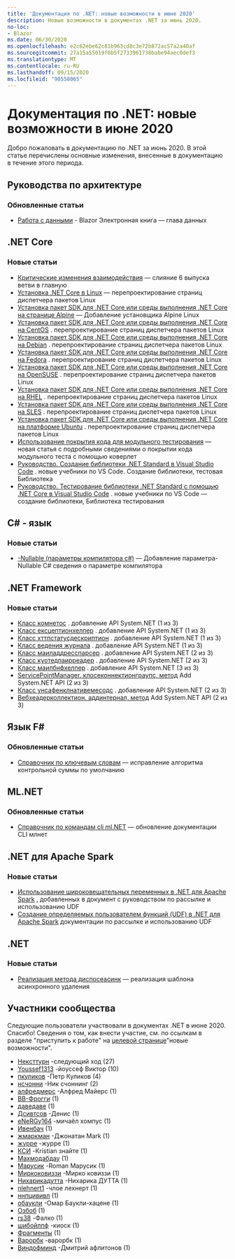 ```yaml
---
title: 'Документация по .NET: новые возможности в июне 2020'
description: Новые возможности в документах .NET за июнь 2020.
no-loc:
- Blazor
ms.date: 06/30/2020
ms.openlocfilehash: e2c62ebe62c81b963cd8c3e72b872ac57a2a40af
ms.sourcegitcommit: 27a15a55019f6b5f2733961738babe94aec0def3
ms.translationtype: MT
ms.contentlocale: ru-RU
ms.lasthandoff: 09/15/2020
ms.locfileid: "90558065"
---
```

# <a name="net-docs-whats-new-for-june-2020"></a>Документация по .NET: новые возможности в июне 2020

Добро пожаловать в документацию по .NET за июнь 2020. В этой статье перечислены основные изменения, внесенные в документацию в течение этого периода.

## <a name="architecture-guides"></a>Руководства по архитектуре

### <a name="updated-articles"></a>Обновленные статьи

- [Работа с данными](../architecture/blazor-for-web-forms-developers/data.md)  -  Blazor Электронная книга — глава данных

## <a name="net-core"></a>.NET Core

### <a name="new-articles"></a>Новые статьи

- [Критические изменения взаимодействия](../core/compatibility/interop.md) — слияние 6 выпуска ветви в главную
- [Установка .NET Core в Linux](../core/install/linux.md) — перепроектирование страниц диспетчера пакетов Linux
- [Установка пакет SDK для .NET Core или среды выполнения .NET Core на странице Alpine](../core/install/linux-alpine.md) — Добавление установщика Alpine Linux
- [Установка пакет SDK для .NET Core или среды выполнения .NET Core на CentOS](../core/install/linux-centos.md) . перепроектирование страниц диспетчера пакетов Linux
- [Установка пакет SDK для .NET Core или среды выполнения .NET Core на Debian](../core/install/linux-debian.md) . перепроектирование страниц диспетчера пакетов Linux
- [Установка пакет SDK для .NET Core или среды выполнения .NET Core на Fedora](../core/install/linux-fedora.md) . перепроектирование страниц диспетчера пакетов Linux
- [Установка пакет SDK для .NET Core или среды выполнения .NET Core на OpenSUSE](../core/install/linux-opensuse.md) . перепроектирование страниц диспетчера пакетов Linux
- [Установка пакет SDK для .NET Core или среды выполнения .NET Core на RHEL](../core/install/linux-rhel.md) . перепроектирование страниц диспетчера пакетов Linux
- [Установка пакет SDK для .NET Core или среды выполнения .NET Core на SLES](../core/install/linux-sles.md) . перепроектирование страниц диспетчера пакетов Linux
- [Установка пакет SDK для .NET Core или среды выполнения .NET Core на платформе Ubuntu](../core/install/linux-ubuntu.md) . перепроектирование страниц диспетчера пакетов Linux
- [Использование покрытия кода для модульного тестирования](../core/testing/unit-testing-code-coverage.md) — новая статья с подробными сведениями о покрытии кода модульного теста с помощью коверлет
- [Руководство. Создание библиотеки .NET Standard в Visual Studio Code](../core/tutorials/library-with-visual-studio-code.md) . новые учебники по VS Code. Создание библиотеки, тестовая Библиотека
- [Руководство. Тестирование библиотеки .NET Standard с помощью .NET Core в Visual Studio Code](../core/tutorials/testing-library-with-visual-studio-code.md) . новые учебники по VS Code — создание библиотеки, Библиотека тестирования

## <a name="c-language"></a>C# - язык

### <a name="new-articles"></a>Новые статьи

- [-Nullable (параметры компилятора c#)](../csharp/language-reference/compiler-options/nullable-compiler-option.md) — Добавление параметра-Nullable C# сведения о параметре компилятора

## <a name="net-framework"></a>.NET Framework

### <a name="new-articles"></a>Новые статьи

- [Класс комнетос](../framework/additional-apis/system.net.comnetos.md) . добавление API System.NET (1 из 3)
- [Класс ексцептионхелпер](../framework/additional-apis/system.net.exceptionhelper.md) . добавление API System.NET (1 из 3)
- [Класс хттпстатусдескриптион](../framework/additional-apis/system.net.httpstatusdescription.md) . добавление API System.NET (1 из 3)
- [Класс ведения журнала](../framework/additional-apis/system.net.logging.md) . добавление API System.NET (1 из 3)
- [Класс маиладдресспарсер](../framework/additional-apis/system.net.mail.mailaddressparser.md) . добавление API System.NET (2 из 3)
- [Класс куотедпаирреадер](../framework/additional-apis/system.net.mail.quotedpairreader.md) . добавление API System.NET (2 из 3)
- [Класс маилбнфхелпер](../framework/additional-apis/system.net.mime.mailbnfhelper.md) . добавление API System.NET (3 из 3)
- [ServicePointManager. клосеконнектионграупс, метод](../framework/additional-apis/system.net.servicepointmanager.closeconnectiongroups.md) Add System.NET API (2 из 3)
- [Класс унсафенклнативемесодс](../framework/additional-apis/system.net.unsafenclnativemethods.md) . добавление API System.NET (2 из 3)
- [Вебхеадерколлектион. аддинтернал, метод](../framework/additional-apis/system.net.webheadercollection.addinternal.md) Add System.NET API (2 из 3)

## <a name="f-language"></a>Язык F#

### <a name="updated-articles"></a>Обновленные статьи

- [Справочник по ключевым словам](../fsharp/language-reference/keyword-reference.md) — исправление алгоритма контрольной суммы по умолчанию

## <a name="mlnet"></a>ML.NET

### <a name="updated-articles"></a>Обновленные статьи

- [Справочник по командам cli ml.NET](../machine-learning/reference/ml-net-cli-reference.md) — обновление документации CLI млнет

## <a name="net-for-apache-spark"></a>.NET для Apache Spark

### <a name="new-articles"></a>Новые статьи

- [Использование широковещательных переменных в .NET для Apache Spark](../spark/how-to-guides/broadcast-guide.md) , добавленных в документ с руководством по рассылке и использованию UDF
- [Создание определяемых пользователем функций (UDF) в .NET для Apache Spark](../spark/how-to-guides/udf-guide.md) документации по рассылке и использованию UDF

## <a name="net"></a>.NET

### <a name="new-articles"></a>Новые статьи

- [Реализация метода диспосеасинк](../standard/garbage-collection/implementing-disposeasync.md) — реализация шаблона асинхронного удаления

## <a name="community-contributors"></a>Участники сообщества

Следующие пользователи участвовали в документах .NET в июне 2020. Спасибо! Сведения о том, как внести участие, см. по ссылкам в разделе "приступить к работе" на [целевой странице](index.yml)"новые возможности".

- [Нексттурн](https://github.com/NextTurn) -следующий ход (27)
- [Youssef1313](https://github.com/Youssef1313) -йоуссеф Виктор (10)
- [пкуликов](https://github.com/pkulikov) -Петр Куликов (4)
- [нсчонни](https://github.com/nschonni) -Ник счоннинг (2)
- [алфредмерс](https://github.com/alfredmyers) -Алфред Майерс (1)
- [BB-Фрогги](https://github.com/bb-froggy) (1)
- [даведаве](https://github.com/dawedawe) (1)
- [Дсивтсов](https://github.com/DSivtsov) -Денис (1)
- [eNeRGy164](https://github.com/eNeRGy164) -мичаëл хомпус (1)
- [Ивенбач](https://github.com/IvenBach) (1)
- [жмаркман](https://github.com/jmarkman) -Джонатан Mark (1)
- [журре](https://github.com/jurre) -журре (1)
- [КСИ](https://github.com/kthy) -Kristian знайте (1)
- [Махмодабдау](https://github.com/MahmodAbdou) (1)
- [Марусик](https://github.com/Marusyk) -Roman Марусик (1)
- [Миркоковиззи](https://github.com/MirkoCovizzi) -Мирко ковиззи (1)
- [Нихарикадутта](https://github.com/Niharikadutta) -Нихарика ДУТТА (1)
- [nlehnert1](https://github.com/nlehnert1) -члое лехнерт (1)
- [ннпцививл](https://github.com/nnpcYvIVl) (1)
- [обаукли](https://github.com/oboukli) -Омар Баукли-хацене (1)
- [Озбоб](https://github.com/OzBob) (1)
- [rs38](https://github.com/rs38) -Фалко (1)
- [шибойлпф](https://github.com/shyboylpf) -киоск (1)
- [Фрагменты](https://github.com/Snipie) (1)
- [Варорбк](https://github.com/Varorbc) -варорбк (1)
- [Виндофминд](https://github.com/WindOfMind) -Дмитрий афлитонов (1)
